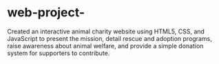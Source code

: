 # web-project-
Created an interactive animal charity website using HTML5, CSS, and JavaScript to present the mission, detail rescue and adoption programs, raise awareness about animal welfare, and provide a simple donation system for supporters to contribute.
